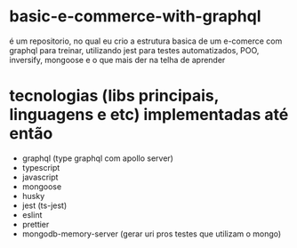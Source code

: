 # basic-e-commerce-with-graphql

é um repositorio, no qual eu crio a estrutura basica de um e-comerce com graphql para treinar, utilizando jest para testes automatizados, POO, inversify, mongoose
e o que mais der na telha de aprender

# tecnologias (libs principais, linguagens e etc) implementadas até então

- graphql (type graphql com apollo server)
- typescript
- javascript
- mongoose
- husky
- jest (ts-jest)
- eslint
- prettier
- mongodb-memory-server (gerar uri pros testes que utilizam o mongo)
